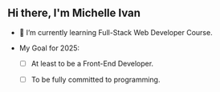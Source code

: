 ## Hi there, I'm Michelle Ivan 

- 🌱 I’m currently learning Full-Stack Web Developer Course.

- My Goal for 2025: 

    - [ ] At least to be a Front-End Developer.
    - [ ] To be fully committed to programming.


